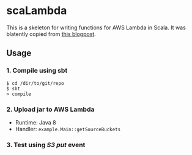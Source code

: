 # scaLambda

This is a skeleton for writing functions for AWS Lambda in Scala. 
It was blatently copied from [this blogpost](https://aws.amazon.com/blogs/compute/writing-aws-lambda-functions-in-scala/).

## Usage

### 1. Compile using sbt

```
$ cd /dir/to/git/repo
$ sbt
> compile
```

### 2. Upload jar to AWS Lambda

- Runtime: Java 8
- Handler: `example.Main::getSourceBuckets`

### 3. Test using _S3 put_ event
